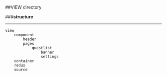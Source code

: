 ##VIEW directory 

###**structure**

***

```
view
    component
        header
        pages
            questlist
                banner
                settings             
    container
    redux
    source
```
